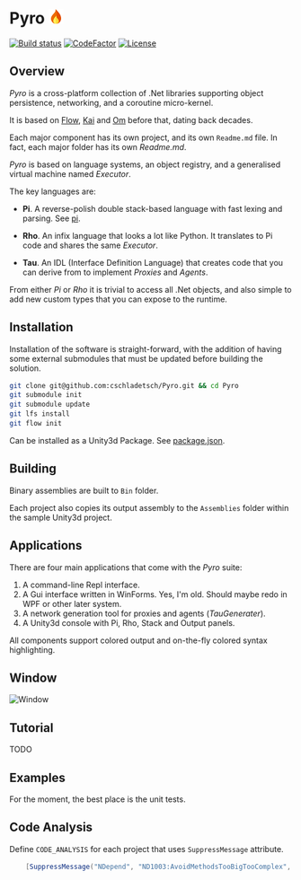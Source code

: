 # Pyro ![Foo](Library/flame-small.png)
[![Build status](https://ci.appveyor.com/api/projects/status/github/cschladetsch/flow?svg=true)](https://ci.appveyor.com/project/cschladetsch/flow)
[![CodeFactor](https://www.codefactor.io/repository/github/cschladetsch/pyro/badge)](https://www.codefactor.io/repository/github/cschladetsch/pyro)
[![License](https://img.shields.io/github/license/cschladetsch/pyro.svg?label=License&maxAge=86400)](/LICENSE)


## Overview

*Pyro* is a cross-platform collection of .Net libraries supporting object persistence, 
networking, and a coroutine micro-kernel. 

It is based on [Flow](https://github.com/cschladetsch/Flow), 
[Kai](https://github.com/cschladetsch/KAI) and 
[Om](https://github.com/cschladetsch/OM) before that, dating back decades.

Each major component has its own project, and its own `Readme.md` file. In fact, each major folder has its own *Readme.md*.

*Pyro* is based on language systems, an object registry, and a generalised virtual machine named *Executor*.

The key languages are:

* **Pi**. A reverse-polish double stack-based language with fast lexing and parsing. See [pi](https://github.com/cschladetsch/Pyro/wiki/Pi).

* **Rho**. An infix language that looks a lot like Python. It translates to Pi code and shares the same *Executor*.

* **Tau**. An IDL (Interface Definition Language) that creates code that you can derive from to implement *Proxies* and *Agents*.

From either *Pi* or *Rho* it is trivial to access all .Net objects, and also simple to add new custom types that you can expose to the runtime. 

## Installation

Installation of the software is straight-forward, with the addition of having some external submodules that must be updated before building the solution.

```bash
git clone git@github.com:cschladetsch/Pyro.git && cd Pyro
git submodule init
git submodule update
git lfs install
git flow init
```
Can be installed as a Unity3d Package. See [package.json](package.json).

## Building

Binary assemblies are built to `Bin` folder. 

Each project also copies its output assembly to the `Assemblies` folder within the sample Unity3d project.

## Applications
There are four main applications that come with the *Pyro* suite:
1. A command-line Repl interface.
1. A Gui interface written in WinForms. Yes, I'm old. Should maybe redo in WPF or other later system.
1. A network generation tool for proxies and agents (*TauGenerater*).
1. A Unity3d console with Pi, Rho, Stack and Output panels.

All components support colored output and on-the-fly colored syntax highlighting.

## Window

![Window](Resources/PyroWindow2.png)

## Tutorial

TODO

## Examples

For the moment, the best place is the unit tests.

## Code Analysis

Define `CODE_ANALYSIS` for each project that uses `SuppressMessage` attribute.

```C#
    [SuppressMessage("NDepend", "ND1003:AvoidMethodsTooBigTooComplex", Justification="This is practically irreducible")]
```

